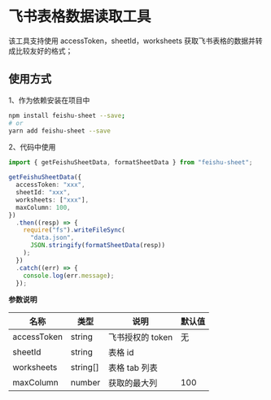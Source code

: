 # 飞书表格数据读取工具

该工具支持使用 accessToken，sheetId，worksheets 获取飞书表格的数据并转成比较友好的格式；

## 使用方式

1、作为依赖安装在项目中

```bash
npm install feishu-sheet --save;
# or
yarn add feishu-sheet --save
```

2、代码中使用

```typescript
import { getFeishuSheetData, formatSheetData } from "feishu-sheet";

getFeishuSheetData({
  accessToken: "xxx",
  sheetId: "xxx",
  worksheets: ["xxx"],
  maxColumn: 100,
})
  .then((resp) => {
    require("fs").writeFileSync(
      "data.json",
      JSON.stringify(formatSheetData(resp))
    );
  })
  .catch((err) => {
    console.log(err.message);
  });
```

**参数说明**

| 名称          | 类型       | 说明          | 默认值 |
|-------------|----------|-------------|-----|
| accessToken | string   | 飞书授权的 token | 无   |
| sheetId     | string   | 表格 id       |     |
| worksheets  | string[] | 表格 tab 列表   |     |
| maxColumn   | number   | 获取的最大列      | 100 |
